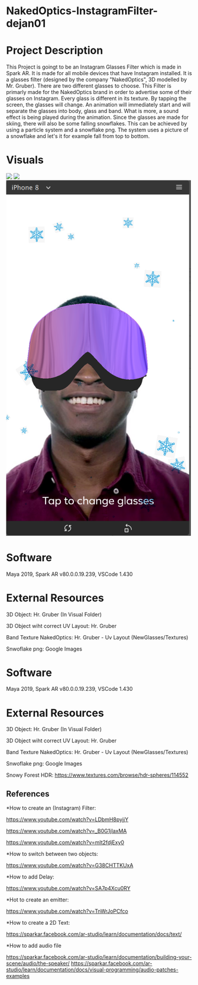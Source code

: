 # NakedOptics-InstagramFilter-dejan01

# Project Description

This Project is goingt to be an Instagram Glasses Filter which is made in Spark AR. It is made for all mobile devices that have Instagram installed. It is a glasses filter (designed by the company "NakedOptics", 3D modelled by Mr. Gruber). There are two different glasses to choose. This Filter is primarly made for the NakedOptics brand in order to advertise some of their glasses on Instagram.
Every glass is different in its texture. By tapping the screen, the glasses will change. An animation will immediately start and will separate the glasses into body, glass and band. What is more, a sound effect is being played during the animation.
Since the glasses are made for skiing, there will also be some falling snowflakes. This can be achieved by using a particle system and a snowflake png. The system uses a picture of a snowflake and let's it for example fall from top to bottom.


# Visuals

<img src = "./Visual/Visual_Animation.mov" width = 500>


<img src = "./Visual/Bildschirmvideo.mov" width = 500>


<img src = "./Visual/Bildschirmfoto.png" width = 500>

# Software
 
 Maya 2019, Spark AR v80.0.0.19.239, VSCode 1.430
 
# External Resources

3D Object: Hr. Gruber (In Visual Folder)

3D Object wiht correct UV Layout: Hr. Gruber 

Band Texture NakedOptics: Hr. Gruber - Uv Layout (NewGlasses/Textures)

Snwoflake png: Google Images


# Software
 
 Maya 2019, Spark AR v80.0.0.19.239, VSCode 1.430
 
# External Resources

3D Object: Hr. Gruber (In Visual Folder)

3D Object wiht correct UV Layout: Hr. Gruber 

Band Texture NakedOptics: Hr. Gruber - Uv Layout (NewGlasses/Textures)

Snwoflake png: Google Images

Snowy Forest HDR: https://www.textures.com/browse/hdr-spheres/114552

## References

*How to create an (Instagram) Filter:

https://www.youtube.com/watch?v=LDbmH8pyjjY

https://www.youtube.com/watch?v=_B0G1jIaxMA

https://www.youtube.com/watch?v=mIt2fdjExy0

*How to switch between two objects:

https://www.youtube.com/watch?v=G38CHTTKUxA

*How to add Delay:

https://www.youtube.com/watch?v=SA7p4Xcu0RY

*Hot to create an emitter:

https://www.youtube.com/watch?v=TnWrJoPCfco

*How to create a 2D Text:

https://sparkar.facebook.com/ar-studio/learn/documentation/docs/text/

*How to add audio file 

https://sparkar.facebook.com/ar-studio/learn/documentation/building-your-scene/audio/the-speaker/
https://sparkar.facebook.com/ar-studio/learn/documentation/docs/visual-programming/audio-patches-examples
